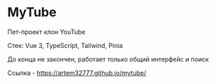 # MyTube

Пет-проект клон YouTube

Стек: Vue 3, TypeScript, Tailwind, Pinia

До конца не закончен, работает только общий интерфейс и поиск

Ссылка - https://artem32777.github.io/mytube/